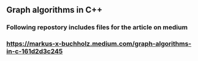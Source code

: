 ## Graph algorithms in C++

### Following repostory includes files for the article on medium
### https://markus-x-buchholz.medium.com/graph-algorithms-in-c-161d2d3c245
